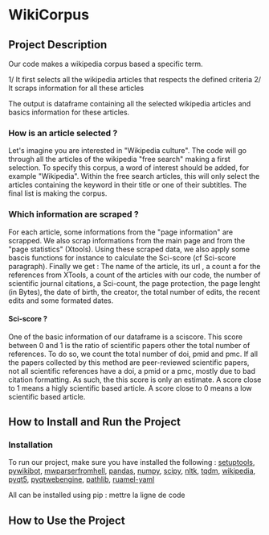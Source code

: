 # WikiCorpus 

## Project Description
Our code makes a wikipedia corpus based a specific term.

1/ It first selects all the wikipedia articles that respects the defined criteria
2/ It scraps information for all these articles

The output is dataframe containing all the selected wikipedia articles and basics information for these articles.

### How is an article selected ?

Let's imagine you are interested in "Wikipedia culture". The code will go through all the articles of the wikipedia "free search" making a first selection.
To specify this corpus, a word of interest should be added, for example "Wikipedia".  Within the free search articles, this will only select the articles containing the keyword in their title or one of their subtitles.
The final list is making the corpus.

### Which information are scraped ?

For each article, some informations from the "page information" are scrapped. We also scrap informations from the main page and from the "page statistics" (Xtools).
Using these scraped data, we also apply some bascis functions for instance to calculate the Sci-score (cf Sci-score paragraph).
Finally we get :
The name of the article, its url , a count a for the references from XTools, a count of the articles with our code, the number of scientific journal citations, a Sci-count, the page protection, the page lenght (in Bytes), the date of birth, the creator, the total number of edits, the recent edits and some formated dates.

#### Sci-score ?
One of the basic information of our dataframe is a sciscore. This score between 0 and 1 is the ratio of scientific papers other the total number of references. To do so, we count the total number of doi, pmid and pmc. If all the papers collected by this method are peer-reviewed scientific papers, not all scientific references have a doi, a pmid or a pmc, mostly due to bad citation formatting. As such, the this score is only an estimate. 
A score close to 1 means a higly scientific based article.
A score close to 0 means a low scientific based article.

## How to Install and Run the Project

### Installation
To run our project, make sure you have installed the following : [setuptools](https://pypi.org/project/setuptools/), [pywikibot](https://github.com/wikimedia/pywikibot#readme), [mwparserfromhell](https://mwparserfromhell.readthedocs.io/en/latest/), [pandas](https://pandas.pydata.org/), [numpy](https://numpy.org/install/), [scipy](https://scipy.org/install/), [nltk](https://www.nltk.org/install.html), [tqdm](https://tqdm.github.io/), [wikipedia](https://pypi.org/project/wikipedia/), [pyqt5](https://pypi.org/project/PyQt5/), [pyqtwebengine](https://pypi.org/project/PyQtWebEngine/), [pathlib](https://docs.python.org/3/library/pathlib.html), [ruamel-yaml](https://pypi.org/project/ruamel.yaml/)

All can be installed using pip : 
mettre la ligne de code

## How to Use the Project
